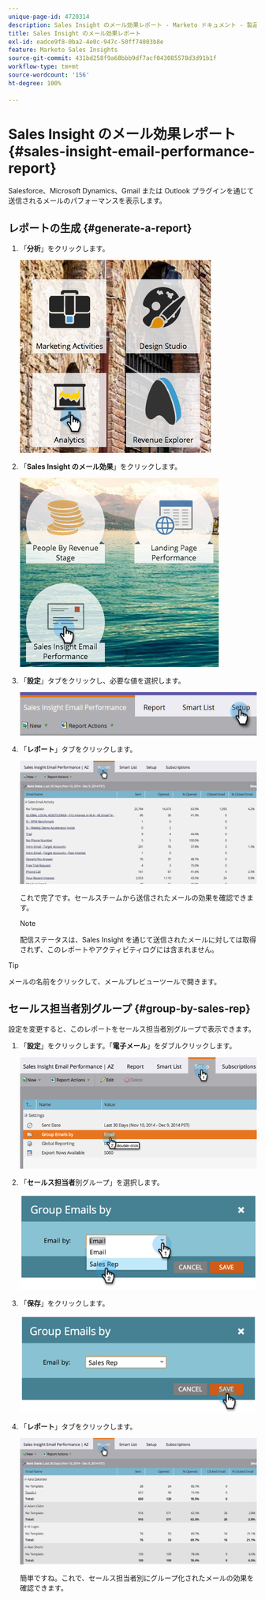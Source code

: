 ```yaml
---
unique-page-id: 4720314
description: Sales Insight のメール効果レポート - Marketo ドキュメント - 製品ドキュメント
title: Sales Insight のメール効果レポート
exl-id: eadce9f8-0ba2-4e0c-947c-50ff74003b8e
feature: Marketo Sales Insights
source-git-commit: 431bd258f9a68bbb9df7acf043085578d3d91b1f
workflow-type: tm+mt
source-wordcount: '156'
ht-degree: 100%

---
```


# Sales Insight のメール効果レポート {#sales-insight-email-performance-report}

Salesforce、Microsoft Dynamics、Gmail または Outlook プラグインを通じて送信されるメールのパフォーマンスを表示します。

## レポートの生成 {#generate-a-report}

1. 「**分析**」をクリックします。

   ![](assets/mainnav-analyticshand-small.png)

1. 「**Sales Insight のメール効果**」をクリックします。

   ![](assets/analytics-salesemailreporthand.png)

1. 「**設定**」タブをクリックし、必要な値を選択します。

   ![](assets/three.png)

1. 「**レポート**」タブをクリックします。

   ![](assets/image2014-12-9-12-3a5-3a35.png)

   これで完了です。セールスチームから送信されたメールの効果を確認できます。

   >[!NOTE]
   >
   >配信ステータスは、Sales Insight を通じて送信されたメールに対しては取得されず、このレポートやアクティビティログには含まれません。

>[!TIP]
>
>メールの名前をクリックして、メールプレビューツールで開きます。

## セールス担当者別グループ {#group-by-sales-rep}

設定を変更すると、このレポートをセールス担当者別グループで表示できます。

1. 「**設定**」をクリックします。「**電子メール**」をダブルクリックします。

   ![](assets/image2014-12-9-12-3a12-3a19.png)

1. 「**セールス担当者**&#x200B;別グループ」を選択します。

   ![](assets/image2014-12-9-12-3a16-3a42.png)

1. 「**保存**」をクリックします。

   ![](assets/image2014-12-9-12-3a17-3a39.png)

1. 「**レポート**」タブをクリックします。

   ![](assets/image2014-12-9-12-3a19-3a7.png)

   簡単ですね。これで、セールス担当者別にグループ化されたメールの効果を確認できます。
